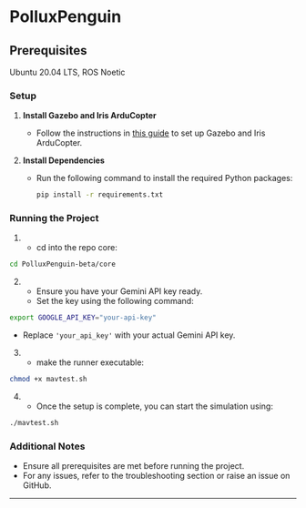 # PolluxPenguin

## Prerequisites
Ubuntu 20.04 LTS, ROS Noetic


### Setup

1. **Install Gazebo and Iris ArduCopter**
   - Follow the instructions in [this guide](https://github.com/monemati/multiuav-gazebo-simulation) to set up Gazebo and Iris ArduCopter.

2. **Install Dependencies**
   - Run the following command to install the required Python packages:
     ```bash
     pip install -r requirements.txt
     ```


### Running the Project

1. - cd into the repo core:
  ```bash
  cd PolluxPenguin-beta/core
  ```

2. - Ensure you have your Gemini API key ready.
    - Set the key using the following command:
  ```bash
  export GOOGLE_API_KEY="your-api-key"
  ```
- Replace `'your_api_key'` with your actual Gemini API key.

3. - make the runner executable:
  ```bash
  chmod +x mavtest.sh
  ```
4. - Once the setup is complete, you can start the simulation using:
  ```bash
  ./mavtest.sh
  ```

### Additional Notes

- Ensure all prerequisites are met before running the project.
- For any issues, refer to the troubleshooting section or raise an issue on GitHub.

---
